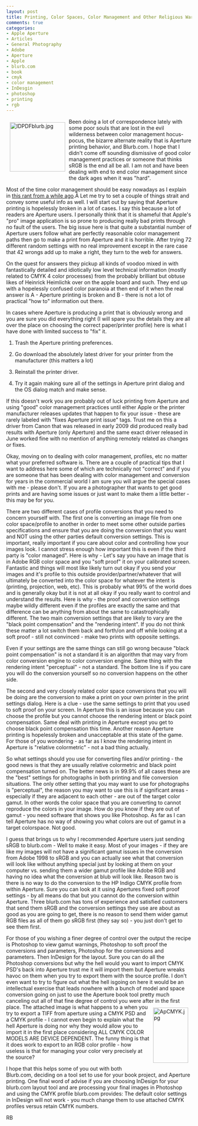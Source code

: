 ```yaml
---
layout: post
title: Printing, Color Spaces, Color Management and Other Religious Wars
comments: true
categories:
- Apple Aperture
- Articles
- General Photography
- Adobe
- Aperture
- Apple
- blurb.com
- book
- cmyk
- color management
- InDesgin
- photoshop
- printing
- rgb
---
```

<a rel="lightbox" href="/wp-content/uploads/2009/10/IDPDFblurb.jpg"><img title="IDPDFblurb.jpg" src="/wp-content/uploads/2009/10/.thumbs/.IDPDFblurb.jpg" border="0" alt="IDPDFblurb.jpg" hspace="10" vspace="10" width="150" height="134" align="left" /></a>Been doing a lot of correspondence lately with some poor souls that are lost in the evil wilderness between color management hocus-pocus, the bizarre alternate reality that is Aperture printing behavior, and Blurb.com. I hope that I didn't come off sounding dismissive of good color management practices or someone that thinks sRGB is the end all be all. I am not and have been dealing with end to end color management since the dark ages when it was "hard".

Most of the time color management should be easy nowadays as I explain in <a href="http://photo.rwboyer.com/2008/04/16/color-management-and-other-stupid-internet-tricks/">this rant from a while ago</a>.Â Let me try to set a couple of things strait and convey some useful info as well. I will start out by saying that Aperture printing is hopelessly broken in a lot of cases. I say this because a lot of readers are Aperture users. I personally think that it is shameful that Apple's "pro" image application is so prone to producing really bad prints through no fault of the users. The big issue here is that quite a substantial number of Aperture users follow what are perfectly reasonable color management paths then go to make a print from Aperture and it is horrible. After trying 72 different random settings with no real improvement except in the rare case that 42 wrongs add up to make a right, they turn to the web for answers.

On the quest for answers they pickup all kinds of voodoo mixed in with fantastically detailed and idiotically low level technical information (mostly related to CMYK 4 color processes) from the probably brilliant but obtuse likes of Heinrick Heimlichk over on the apple board and such. They end up with a hopelessly confused color paranoia at then end of it when the real answer is A - Aperture printing is broken and B - there is not a lot of practical "how to" information out there.

In cases where Aperture is producing a print that is obviously wrong and you are sure you did everything right (I will spare you the details they are all over the place on choosing the correct paper/printer profile) here is what I have done with limited success to "fix" it.

1) Trash the Aperture printing preferences.

2) Go download the absolutely latest driver for your printer from the manufacturer (this matters a lot)

3) Reinstall the printer driver.

4) Try it again making sure all of the settings in Aperture print dialog and the OS dialog match and make sense.

If this doesn't work you are probably out of luck printing from Aperture and using "good" color management practices until either Apple or the printer manufacturer releases updates that happen to fix your issue - these are rarely labeled with "fixes Aperture print issue" tags. Trust me on this a driver from Canon that was released in early 2009 did produced really bad results with Aperture (only Aperture) and the same exact driver released in June worked fine with no mention of anything remotely related as changes or fixes.

Okay, moving on to dealing with color management, profiles, etc no matter what your preferred software is. There are a couple of practical tips that I want to address here some of which are technically not "correct" and if you are someone that has been dealing with color management and conversion for years in the commercial world I am sure you will argue the special cases with me - please don't. If you are a photographer that wants to get good prints and are having some issues or just want to make them a little better - this may be for you.

There are two different cases of profile conversions that you need to concern yourself with. The first one is converting an image file from one color space/profile to another in order to meet some other outside parties specifications and ensure that you are doing the conversion that you want and NOT using the other parties default conversion settings. This is important, really important if you care about color and controlling how your images look. I cannot stress enough how important this is even if the third party is "color managed". Here is why - Let's say you have an image that is in Adobe RGB color space and you "soft proof" it on your calibrated screen. Fantastic and things will most like likely turn out okay if you send your images and it's profile to this outside provider/partner/whatever that will ultimately be converted into the color space for whatever the intent is (printing, projection, web, etc). This is probably what 99% of the world does and is generally okay but it is not at all okay if you really want to control and understand the results. Here is why - the proof and conversion settings maybe wildly different even if the profiles are exactly the same and that difference can be anything from about the same to catastrophically different. The two main conversion settings that are likely to vary are the "black point compensation" and the "rendering intent". If you do not think these matter a lot switch them back and forth/on and off while looking at a soft proof - still not convinced - make two prints with opposite settings.

Even if your settings are the same things can still go wrong because "black point compensation" is not a standard it is an algorithm that may vary from color conversion engine to color conversion engine. Same thing with the rendering intent "perceptual" - not a standard. The bottom line is if you care you will do the conversion yourself so no conversion happens on the other side.

The second and very closely related color space conversions that you will be doing are the conversion to make a print on your own printer in the print settings dialog. Here is a clue - use the same settings to print that you used to soft proof on your screen. In Aperture this is an issue because you can choose the profile but you cannot choose the rendering intent or black point compensation. Same deal with printing in Aperture except you get to choose black point compensation this time. Another reason Aperture printing is hopelessly broken and unacceptable at this state of the game. For those of you wondering - as far as I know the rendering intent in Aperture is "relative colormetric" - not a bad thing actually.

So what settings should you use for converting files and/or printing - the good news is that they are usually relative colormetric and black point compensation turned on. The better news is in 99.9% of all cases these are the "best" settings for photographs in both printing and file conversion situations. The only other setting that you may want to use for photographs is "perceptual", the reason you may want to use this is if significant areas - especially if they are adjacent to each other - are out of the target color gamut. In other words the color space that you are converting to cannot reproduce the colors in your image. How do you know if they are out of gamut - you need software that shows you like Photoshop. As far as I can tell Aperture has no way of showing you what colors are out of gamut in a target colorspace. Not good.

I guess that brings us to why I recommended Aperture users just sending sRGB to blurb.com - Well to make it easy. Most of your images - if they are like my images will not have a significant gamut issues in the conversion from Adobe 1998 to sRGB and you can actually see what that conversion will look like without anything special just by looking at them on your computer vs. sending them a wider gamut profile like Adobe RGB and having no idea what the conversion at blub will look like. Reason two is there is no way to do the conversion to the HP Indigo CMYK profile from within Aperture. Sure you can look at it using Apertures fixed soft proof settings - by all means do that but you cannot do the conversion within Aperture. Three blurb.com has tons of experience and satisfied customers that send them sRGB and the conversion settings they use are about as good as you are going to get, there is no reason to send them wider gamut RGB files as all of them go sRGB first (they say so) - you just don't get to see them first.

For those of you wishing a finer degree of control over the output the recipe is Photoshop to view gamut warnings, Photoshop to soft proof the conversions and parameters, Photoshop for the conversions and parameters. Then InDesign for the layout. Sure you can do all the Photoshop conversions but why the hell would you want to import CMYK PSD's back into Aperture trust me it will import them but Aperture wreaks havoc on them when you try to export them with the source profile. I don't even want to try to figure out what the hell isgoing on here it would be an intellectual exercise that leads nowhere with a bunch of model and space conversion going on just to use the Aperture book tool pretty much canceling out all of that fine degree of control you were after in the first place. <a rel="lightbox" href="/wp-content/uploads/2009/10/ApCMYK.jpg"><img title="ApCMYK.jpg" src="/wp-content/uploads/2009/10/.thumbs/.ApCMYK.jpg" border="0" alt="ApCMYK.jpg" hspace="10" vspace="10" width="95" height="150" align="right" /></a>The attached image is what happens to a when you try to export a TIFF from aperture using a CMYK PSD and a CMYK profile - I cannot even begin to explain what the hell Aperture is doing nor why they would allow you to import it in the first place considering ALL CMYK COLOR MODELS ARE DEVICE DEPENDENT. The funny thing is that it does work to export to an RGB color profile - how useless is that for managing your color very precisely at the source?

I hope that this helps some of you out with both Blurb.com, deciding on a tool set to use for your book project, and Aperture printing. One final word of advise if you are choosing InDesign for your blurb.com layout tool and are processing your final images in Photoshop and using the CMYK profile blurb.com provides: The default color settings in InDesign will not work - you much change them to use attached CMYK profiles versus retain CMYK numbers.

RB